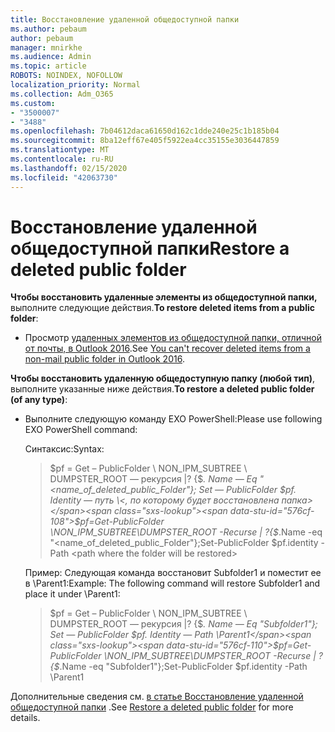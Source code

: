 ```yaml
---
title: Восстановление удаленной общедоступной папки
ms.author: pebaum
author: pebaum
manager: mnirkhe
ms.audience: Admin
ms.topic: article
ROBOTS: NOINDEX, NOFOLLOW
localization_priority: Normal
ms.collection: Adm_O365
ms.custom:
- "3500007"
- "3488"
ms.openlocfilehash: 7b04612daca61650d162c1dde240e25c1b185b04
ms.sourcegitcommit: 8ba12eff67e405f5922ea4cc35155e3036447859
ms.translationtype: MT
ms.contentlocale: ru-RU
ms.lasthandoff: 02/15/2020
ms.locfileid: "42063730"
---
```

# <a name="restore-a-deleted-public-folder"></a><span data-ttu-id="576cf-102">Восстановление удаленной общедоступной папки</span><span class="sxs-lookup"><span data-stu-id="576cf-102">Restore a deleted public folder</span></span>

<span data-ttu-id="576cf-103">**Чтобы восстановить удаленные элементы из общедоступной папки,** выполните следующие действия.</span><span class="sxs-lookup"><span data-stu-id="576cf-103">**To restore deleted items from a public folder**:</span></span>

- <span data-ttu-id="576cf-104">Просмотр [удаленных элементов из общедоступной папки, отличной от почты, в Outlook 2016](https://aka.ms/pfrec).</span><span class="sxs-lookup"><span data-stu-id="576cf-104">See [You can't recover deleted items from a non-mail public folder in Outlook 2016](https://aka.ms/pfrec).</span></span>
 
<span data-ttu-id="576cf-105">**Чтобы восстановить удаленную общедоступную папку (любой тип)**, выполните указанные ниже действия.</span><span class="sxs-lookup"><span data-stu-id="576cf-105">**To restore a deleted public folder (of any type)**:</span></span> 

- <span data-ttu-id="576cf-106">Выполните следующую команду EXO PowerShell:</span><span class="sxs-lookup"><span data-stu-id="576cf-106">Please use following EXO PowerShell command:</span></span>

    <span data-ttu-id="576cf-107">Синтаксис:</span><span class="sxs-lookup"><span data-stu-id="576cf-107">Syntax:</span></span>

    ><span data-ttu-id="576cf-108">$pf = Get – PublicFolder \ NON_IPM_SUBTREE \ DUMPSTER_ROOT — рекурсия |? {$_. Name — Eq "\<name_of_deleted_public_Folder"}; Set — PublicFolder $pf. Identity — путь \<, по которому будет восстановлена папка></span><span class="sxs-lookup"><span data-stu-id="576cf-108">$pf=Get-PublicFolder \NON_IPM_SUBTREE\DUMPSTER_ROOT -Recurse  | ?{$_.Name -eq "\<name_of_deleted_public_Folder"};Set-PublicFolder $pf.identity -Path \<path where the folder will be restored></span></span>

    <span data-ttu-id="576cf-109">Пример: Следующая команда восстановит Subfolder1 и поместит ее в \Parent1:</span><span class="sxs-lookup"><span data-stu-id="576cf-109">Example: The following command will restore Subfolder1 and place it under \Parent1:</span></span>

    ><span data-ttu-id="576cf-110">$pf = Get – PublicFolder \ NON_IPM_SUBTREE \ DUMPSTER_ROOT — рекурсия |? {$_. Name — Eq "Subfolder1"}; Set — PublicFolder $pf. Identity — Path \Parent1</span><span class="sxs-lookup"><span data-stu-id="576cf-110">$pf=Get-PublicFolder \NON_IPM_SUBTREE\DUMPSTER_ROOT -Recurse | ?{$_.Name -eq "Subfolder1"};Set-PublicFolder $pf.identity -Path \Parent1</span></span>

<span data-ttu-id="576cf-111">Дополнительные сведения см. [в статье Восстановление удаленной общедоступной папки](https://docs.microsoft.com/exchange/collaboration-exo/public-folders/restore-deleted-public-folder) .</span><span class="sxs-lookup"><span data-stu-id="576cf-111">See [Restore a deleted public folder](https://docs.microsoft.com/exchange/collaboration-exo/public-folders/restore-deleted-public-folder) for more details.</span></span>

